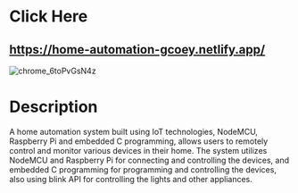# Click Here
## https://home-automation-gcoey.netlify.app/
![chrome_6toPvGsN4z](https://user-images.githubusercontent.com/60803643/198977434-389af28d-b954-46cb-8fe5-5e3e7ef06c69.png)

# Description
A home automation system built using IoT technologies, NodeMCU, Raspberry Pi and embedded C programming, allows users to remotely control and monitor various devices in their home. The system utilizes NodeMCU and Raspberry Pi for connecting and controlling the devices, and embedded C programming for programming and controlling the devices, also using blink API for controlling the lights and other appliances.
